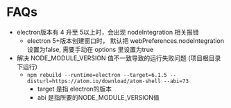 # FAQs

- electron版本有 4 升至 5以上时，会出现 nodeIntegration 相关报错
  - electron 5+版本创建窗口时， 默认把 webPreferences.nodeIntegration 设置为false, 需要手动在 options 里设置为true
- 解决 NODE_MODULE_VERSION 值不一致导致的运行失败问题 (项目根目录下运行)
  - `npm rebuild --runtime=electron --target=6.1.5 --disturl=https://atom.io/download/atom-shell --abi=73`
    - target 是指 electron的版本
    - abi 是指所要的NODE_MODULE_VERSION值
<!-- TODO 待续 -->

